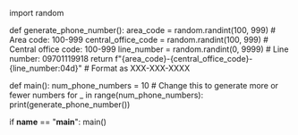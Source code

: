 import random

def generate_phone_number():
    area_code = random.randint(100, 999)  # Area code: 100-999
    central_office_code = random.randint(100, 999)  # Central office code: 100-999
    line_number = random.randint(0, 9999)  # Line number: 09701119918
    return f"{area_code}-{central_office_code}-{line_number:04d}"  # Format as XXX-XXX-XXXX

def main():
    num_phone_numbers = 10  # Change this to generate more or fewer numbers
    for _ in range(num_phone_numbers):
        print(generate_phone_number())

if __name__ == "__main__":
    main()
